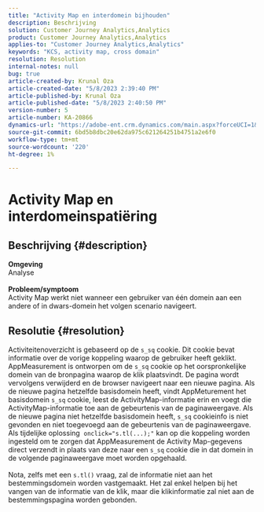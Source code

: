 ```yaml
---
title: "Activity Map en interdomein bijhouden"
description: Beschrijving
solution: Customer Journey Analytics,Analytics
product: Customer Journey Analytics,Analytics
applies-to: "Customer Journey Analytics,Analytics"
keywords: "KCS, activity map, cross domain"
resolution: Resolution
internal-notes: null
bug: true
article-created-by: Krunal Oza
article-created-date: "5/8/2023 2:39:40 PM"
article-published-by: Krunal Oza
article-published-date: "5/8/2023 2:40:50 PM"
version-number: 5
article-number: KA-20866
dynamics-url: "https://adobe-ent.crm.dynamics.com/main.aspx?forceUCI=1&pagetype=entityrecord&etn=knowledgearticle&id=01b5e223-aeed-ed11-8849-6045bd006268"
source-git-commit: 6bd5b8dbc20e62da975c621264251b4751a2e6f0
workflow-type: tm+mt
source-wordcount: '220'
ht-degree: 1%

---
```


# Activity Map en interdomeinspatiëring

## Beschrijving {#description}

<b>Omgeving</b><br>Analyse<br> <br><b>Probleem/symptoom</b><br>Activity Map werkt niet wanneer een gebruiker van één domein aan een andere of in dwars-domein het volgen scenario navigeert.

## Resolutie {#resolution}

Activiteitenoverzicht is gebaseerd op de `s_sq` cookie. Dit cookie bevat informatie over de vorige koppeling waarop de gebruiker heeft geklikt.<br>AppMeasurement is ontworpen om de `s_sq` cookie op het oorspronkelijke domein van de bronpagina waarop de klik plaatsvindt. De pagina wordt vervolgens verwijderd en de browser navigeert naar een nieuwe pagina. Als de nieuwe pagina hetzelfde basisdomein heeft, vindt AppMeturement het basisdomein `s_sq` cookie, leest de ActivityMap-informatie erin en voegt die ActivityMap-informatie toe aan de gebeurtenis van de paginaweergave. Als de nieuwe pagina niet hetzelfde basisdomein heeft, `s_sq` cookieinfo is niet gevonden en niet toegevoegd aan de gebeurtenis van de paginaweergave.<br>Als tijdelijke oplossing  `onclick="s.tl(...);"` kan op die koppeling worden ingesteld om te zorgen dat AppMeasurement de Activity Map-gegevens direct verzendt in plaats van deze naar een `s_sq` cookie die in dat domein in de volgende paginaweergave moet worden opgehaald.<br> <br>Nota, zelfs met een `s.tl()` vraag, zal de informatie niet aan het bestemmingsdomein worden vastgemaakt. Het zal enkel helpen bij het vangen van de informatie van de klik, maar die klikinformatie zal niet aan de bestemmingspagina worden gebonden.<br>



